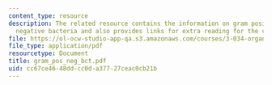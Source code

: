```yaml
---
content_type: resource
description: The related resource contains the information on gram positive and gram
  negative bacteria and also provides links for extra reading for the course.
file: https://ol-ocw-studio-app-qa.s3.amazonaws.com/courses/3-034-organic-biomaterials-chemistry-fall-2005/cc67ce4648ddcc0da37727ceac0cb21b_gram_pos_neg_bct.pdf
file_type: application/pdf
resourcetype: Document
title: gram_pos_neg_bct.pdf
uid: cc67ce46-48dd-cc0d-a377-27ceac0cb21b
---
```

